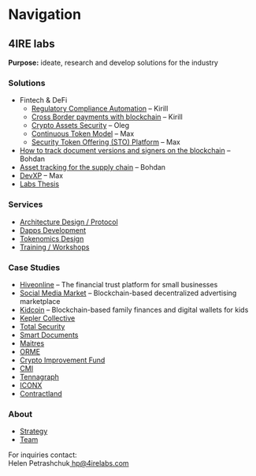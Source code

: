 # Navigation

## **4IRE labs**

**Purpose:** ideate, research and develop solutions for the industry

### **Solutions**

* Fintech & DeFi
  * [Regulatory Compliance Automation](solutions/complaince-scoring.md) – Kirill
  * [Cross Border payments with blockchain](solutions/enabling-fast-transparent-and-compliant-cross-border-payments-with-the-blockchain.md) – Kirill
  * [Crypto Assets Security](solutions/asset-security.md) – Oleg
  * [Continuous Token Model](solutions/continuous-token-model.md) – Max
  * [Security Token Offering \(STO\) Platform](solutions/sto-platform.md) – Max
* [How to track document versions and signers on the blockchain](solutions/how-to-track-document-versions-and-signers-on-the-blockchain.md) – Bohdan
* [Asset tracking for the supply chain](solutions/asset-tracking.md) – Bohdan
* [DevXP](solutions/developer-community-devxp.md) – Max
* [Labs Thesis](https://wiki.4irelabs.com/docs/~/edit/drafts/-LZ9cNZoIpjecdEx3N3k/solutions/defi-materials)

### **Services**

* [Architecture Design / Protocol](services/architecture-design-protocol.md)
* [Dapps Development](services/dapps-wallets-development.md)
* [Tokenomics Design]()
* [Training / Workshops]()

### Case Studies

* [Hiveonline](case-studies/hiveonline.md) – The financial trust platform for small businesses
* [Social Media Market](case-studies/social.-media-market.md) – Blockchain-based decentralized advertising marketplace
* [Kidcoin](case-studies/kidcoin.md) – Blockchain-based family finances and digital wallets for kids
* [Kepler Collective](case-studies/kepler-collective.md)
* [Total Security](case-studies/total-security.md)
* [Smart Documents](case-studies/smart-documents.md)
* [Maitres](case-studies/maitres.md)
* [ORME](case-studies/orme.md)
* [Crypto Improvement Fund](case-studies/crypto-improvement-fund.md)
* [CMI](case-studies/cmi.md)
* [Tennagraph](case-studies/tennagraph-wip.md)
* [ICONX](case-studies/iconx-wip.md)
* [Contractland](case-studies/contractland-wip.md)

### About

* [Strategy](about/strategy/)
* [Team](about/team/)

For inquiries contact:  
Helen Petrashchuk[  hp@4irelabs.com](mailto:hp@4irelabs.com)

